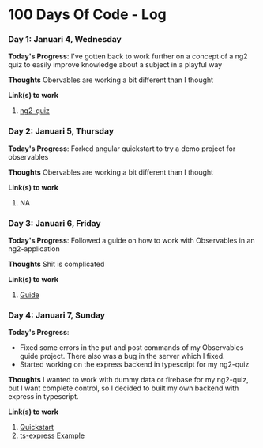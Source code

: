# 100 Days Of Code - Log

### Day 1: Januari 4, Wednesday

**Today's Progress**: I've gotten back to work further on a concept of a ng2 quiz to easily improve knowledge about a subject in a playful way

**Thoughts** Obervables are working a bit different than I thought 

**Link(s) to work**
1. [ng2-quiz](https://github.com/kevinverelst/ng2-quiz)

### Day 2: Januari 5, Thursday

**Today's Progress**: Forked angular quickstart to try a demo project for observables 

**Thoughts** Obervables are working a bit different than I thought 

**Link(s) to work**
1. NA

### Day 3: Januari 6, Friday

**Today's Progress**: Followed a guide on how to work with Observables in an ng2-application 

**Thoughts** Shit is complicated 

**Link(s) to work**
1. [Guide](https://scotch.io/tutorials/angular-2-http-requests-with-observables)


### Day 4: Januari 7, Sunday

**Today's Progress**: 
- Fixed some errors in the put and post commands of my Observables guide project. 
There also was a bug in the server which I fixed.
- Started working on the express backend in typescript for my ng2-quiz

**Thoughts** I wanted to work with dummy data or firebase for my ng2-quiz, but I want complete control, so I decided to built my own backend with express in typescript.

**Link(s) to work**
1. [Quickstart](https://github.com/kevinverelst/quickstart)
2. [ts-express](https://github.com/kevinverelst/ts-express) [Example](http://mherman.org/blog/2016/11/05/developing-a-restful-api-with-node-and-typescript/#.WHKR1bYrKJQ)

